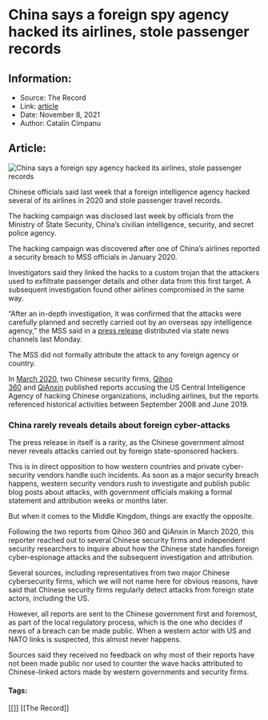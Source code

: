 # China says a foreign spy agency hacked its airlines, stole passenger records
### 

## Information:
+ Source: The Record
+ Link: [article](https://therecord.media/china-says-a-foreign-spy-agency-hacked-its-airlines-stole-passenger-records/)
+ Date: November 8, 2021
+ Author: Catalin Cimpanu


## Article:
![China says a foreign spy agency hacked its airlines, stole passenger records](https://therecord.media/wp-content/uploads/2021/11/china-airport-airplane.jpg)

Chinese officials said last week that a foreign intelligence agency hacked several of its airlines in 2020 and stole passenger travel records.


The hacking campaign was disclosed last week by officials from the Ministry of State Security, China’s civilian intelligence, security, and secret police agency.


The hacking campaign was discovered after one of China’s airlines reported a security breach to MSS officials in January 2020.


Investigators said they linked the hacks to a custom trojan that the attackers used to exfiltrate passenger details and other data from this first target. A subsequent investigation found other airlines compromised in the same way.


“After an in-depth investigation, it was confirmed that the attacks were carefully planned and secretly carried out by an overseas spy intelligence agency,” the MSS said in a [press release](http://www.news.cn/mrdx/2021-11/01/c_1310282975.htm) distributed via state news channels last Monday.


The MSS did not formally attribute the attack to any foreign agency or country.


In [March 2020](https://www.zdnet.com/article/chinese-security-firm-says-cia-hacked-chinese-targets-for-the-past-11-years/), two Chinese security firms, [Qihoo 360](https://blogs.360.cn/post/APT-C-39_CIA_EN.html) and [QiAnxin](https://ti.qianxin.com/blog/articles/network-weapons-of-cia/) published reports accusing the US Central Intelligence Agency of hacking Chinese organizations, including airlines, but the reports referenced historical activities between September 2008 and June 2019.


### China rarely reveals details about foreign cyber-attacks


The press release in itself is a rarity, as the Chinese government almost never reveals attacks carried out by foreign state-sponsored hackers.


This is in direct opposition to how western countries and private cyber-security vendors handle such incidents. As soon as a major security breach happens, western security vendors rush to investigate and publish public blog posts about attacks, with government officials making a formal statement and attribution weeks or months later.


But when it comes to the Middle Kingdom, things are exactly the opposite.


Following the two reports from Qihoo 360 and QiAnxin in March 2020, this reporter reached out to several Chinese security firms and independent security researchers to inquire about how the Chinese state handles foreign cyber-espionage attacks and the subsequent investigation and attribution.


Several sources, including representatives from two major Chinese cybersecurity firms, which we will not name here for obvious reasons, have said that Chinese security firms regularly detect attacks from foreign state actors, including the US.


However, all reports are sent to the Chinese government first and foremost, as part of the local regulatory process, which is the one who decides if news of a breach can be made public. When a western actor with US and NATO links is suspected, this almost never happens.


Sources said they received no feedback on why most of their reports have not been made public nor used to counter the wave hacks attributed to Chinese-linked actors made by western governments and security firms.





#### Tags:
[[]] [[The Record]]

